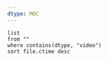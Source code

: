 ```yaml
---
dtype: MOC
---
```


```dataview
list
from ""  
where contains(dtype, "video")
sort file.ctime desc
```
